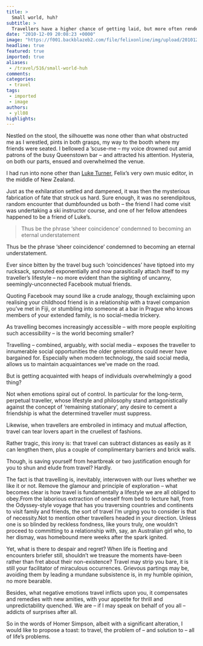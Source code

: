 ```yaml
---
title: >
  Small world, huh?
subtitle: >
  Travellers have a higher chance of getting laid, but more often rendered heartbroken
date: "2010-12-09 20:08:23 +0000"
image: "https://f001.backblazeb2.com/file/felixonline/img/upload/201012092005-ma1307-Lakeb.jpg"
headline: true
featured: true
imported: true
aliases:
 - /travel/516/small-world-huh
comments:
categories:
 - travel
tags:
 - imported
 - image
authors:
 - yll08
highlights:
---
```


Nestled on the stool, the silhouette was none other than what obstructed me as I wrestled, pints in both grasps, my way to the booth where my friends were seated. I bellowed a ’scuse-me – my voice drowned out amid patrons of the busy Queenstown bar – and attracted his attention. Hysteria, on both our parts, ensued and overwhelmed the venue.

I had run into none other than [Luke Turner](http://www.felixonline.co.uk/?user=lht09), Felix’s very own music editor, in the middle of New Zealand.

Just as the exhilaration settled and dampened, it was then the mysterious fabrication of fate that struck us hard. Sure enough, it was no serendipitous, random encounter that dumbfounded us both – the friend I had come visit was undertaking a ski instructor course, and one of her fellow attendees happened to be a friend of Luke’s.

> Thus be the phrase ‘sheer coincidence’ condemned to becoming an eternal understatement

Thus be the phrase ‘sheer coincidence’ condemned to becoming an eternal understatement.

Ever since bitten by the travel bug such ‘coincidences’ have tiptoed into my rucksack, sprouted exponentially and now parasitically attach itself to my traveller’s lifestyle – no more evident than the sighting of uncanny, seemingly-unconnected Facebook mutual friends.

Quoting Facebook may sound like a crude analogy, though exclaiming upon realising your childhood friend is in a relationship with a travel companion you’ve met in Fiji, or stumbling into someone at a bar in Prague who knows members of your extended family, is no social-media trickery.

As travelling becomes increasingly accessible – with more people exploiting such accessibility – is the world becoming smaller?

Travelling – combined, arguably, with social media – exposes the traveller to innumerable social opportunities the older generations could never have bargained for. Especially when modern technology, the said social media, allows us to maintain acquaintances we’ve made on the road.

But is getting acquainted with heaps of individuals overwhelmingly a good thing?

Not when emotions spiral out of control. In particular for the long-term, perpetual traveller, whose lifestyle and philosophy stand antagonistically against the concept of ‘remaining stationary’, any desire to cement a friendship is what the determined traveller must suppress.

Likewise, when travellers are embroiled in intimacy and mutual affection, travel can tear lovers apart in the cruellest of fashions.

Rather tragic, this irony is: that travel can subtract distances as easily as it can lengthen them, plus a couple of complimentary barriers and brick walls.

Though, is saving yourself from heartbreak or two justification enough for you to shun and elude from travel? Hardly.

The fact is that travelling is, inevitably, interwoven with our lives whether we like it or not. Remove the glamour and principle of exploration – what becomes clear is how travel is fundamentally a lifestyle we are all obliged to obey.From the laborious extraction of oneself from bed to lecture hall, from the Odyssey-style voyage that has you traversing countries and continents to visit family and friends, the sort of travel I’m urging you to consider is that of necessity.Not to mention other travellers headed in your direction. Unless one is so blinded by reckless fondness, like yours truly, one wouldn’t proceed to committing to a relationship with, say, an Australian girl who, to her dismay, was homebound mere weeks after the spark ignited.

Yet, what is there to despair and regret? When life is fleeting and encounters briefer still, shouldn’t we treasure the moments have-been rather than fret about their non-existence? Travel may strip you bare, it is still your facilitator of miraculous occurrences. Grievous partings may be, avoiding them by leading a mundane subsistence is, in my humble opinion, no more bearable.

Besides, what negative emotions travel inflicts upon you, it compensates and remedies with new amities, with your appetite for thrill and unpredictability quenched. We are – if I may speak on behalf of you all – addicts of surprises after all.

So in the words of Homer Simpson, albeit with a significant alteration, I would like to propose a toast: to travel, the problem of – and solution to – all of life’s problems.

